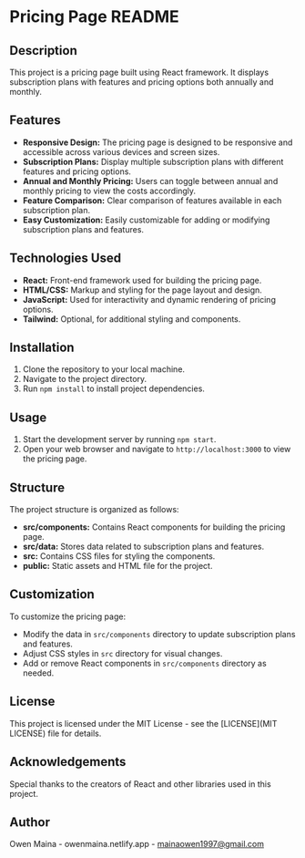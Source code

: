 # Pricing Page README

## Description
This project is a pricing page built using React framework. It displays subscription plans with features and pricing options both annually and monthly.

## Features
- **Responsive Design:** The pricing page is designed to be responsive and accessible across various devices and screen sizes.
- **Subscription Plans:** Display multiple subscription plans with different features and pricing options.
- **Annual and Monthly Pricing:** Users can toggle between annual and monthly pricing to view the costs accordingly.
- **Feature Comparison:** Clear comparison of features available in each subscription plan.
- **Easy Customization:** Easily customizable for adding or modifying subscription plans and features.

## Technologies Used
- **React:** Front-end framework used for building the pricing page.
- **HTML/CSS:** Markup and styling for the page layout and design.
- **JavaScript:** Used for interactivity and dynamic rendering of pricing options.
- **Tailwind:** Optional, for additional styling and components.

## Installation
1. Clone the repository to your local machine.
2. Navigate to the project directory.
3. Run `npm install` to install project dependencies.

## Usage
1. Start the development server by running `npm start`.
2. Open your web browser and navigate to `http://localhost:3000` to view the pricing page.

## Structure
The project structure is organized as follows:
- **src/components:** Contains React components for building the pricing page.
- **src/data:** Stores data related to subscription plans and features.
- **src:** Contains CSS files for styling the components.
- **public:** Static assets and HTML file for the project.

## Customization
To customize the pricing page:
- Modify the data in `src/components` directory to update subscription plans and features.
- Adjust CSS styles in `src` directory for visual changes.
- Add or remove React components in `src/components` directory as needed.

## License
This project is licensed under the MIT License - see the [LICENSE](MIT LICENSE) file for details.

## Acknowledgements
Special thanks to the creators of React and other libraries used in this project.

## Author
Owen Maina - owenmaina.netlify.app - mainaowen1997@gmail.com
